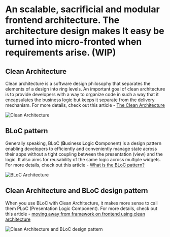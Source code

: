 # An scalable, sacrificial and modular frontend architecture. The architecture design makes It easy be turned into micro-fronted when requirements arise. (WIP)

## Clean Architecture

Clean architecture is a software design philosophy that separates the elements of a design into ring levels. An important goal of clean architecture is to provide developers with a way to organize code in such a way that it encapsulates the business logic but keeps it separate from the delivery mechanism.
For more details, check out this article - [The Clean Architecture](https://blog.cleancoder.com/uncle-bob/2012/08/13/the-clean-architecture.html)

![Clean Architecture](./images/Clean-Architecture.png)

## BLoC pattern

Generally speaking, BLoC (**B**usiness **L**ogic **C**omponent) is a design pattern enabling developers to efficiently and conveniently manage state across their apps without a tight coupling between the presentation (view) and the logic. It also aims for reusability of the same logic across multiple widgets. For more details, check out this article - [What is the BLoC pattern?](https://www.flutterclutter.dev/flutter/basics/what-is-the-bloc-pattern/2021/2084/)

![BLoC Architecture](./images/BloC-Pattern.png)

## Clean Architecture and BLoC design pattern

When you use BLoC with Clean Architecture, it makes more sense to call them PLoC (Presentation Logic Component). For more details, check out this article - [moving away from framework on frontend using clean architecture](http://xurxodev.com/frontend-clean_architecture/)

![Clean Architecture and BLoC design pattern](./images/clean-bloc-pattern.png)
